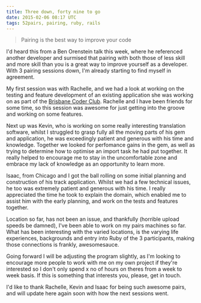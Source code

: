 ```yaml
---
title: Three down, forty nine to go
date: 2015-02-06 08:17 UTC
tags: 52pairs, pairing, ruby, rails
---
```


> Pairing is the best way to improve your code

I'd heard this from a Ben
Orenstein talk this week, where he referenced another developer and surmised
that pairing with both those of less skill and more skill than you is a great
way to improve yourself as a developer. With 3 pairing sessions down, I'm already
starting to find myself in agreement.

My first session was with Rachelle, and we had a look at working on the testing
and feature development of an existing application she was working on as part of
the [Brisbane Coder Club](http://www.meetup.com/Brisbane-Coder-Club/). Rachelle
and I have been friends for some time, so this session was awesome for just
getting into the groove and working on some features.

Next up was Kevin, who is working on some really interesting translation
software, whilst I struggled to grasp fully all the moving parts of his gem and
application, he was exceedingly patient and generous with his time and
knowledge. Together we looked for perfomance gains in the gem, as well as trying
to determine how to optimise an import task he had put together. It really
helped to encourage me to stay in the uncomfortable zone and embrace my lack of
knowledge as an opportunity to learn more. 

Isaac, from Chicago and I got the ball rolling on some initial planning and
construction of his track application. Whilst we had a few technical issues, he
too was extremely patient and generous with his time. I really appreciated the
time he took to explain the domain, which enabled me to assist him with the
early planning, and work on the tests and features together. 

Location so far, has not been an issue, and thankfully (horrible upload speeds
be damned), I've been able to work on my pairs machines so far. What has been
interesting with the varied locations, is the varying life experiences,
backgrounds and entry into Ruby of the 3 participants, making those connections
is frankly, awesomesauce.

Going forward I will be adjusting the program slightly, as I'm looking to
encourage more people to work with me on my own project if they're interested so
I don't only spend x no of hours on theres from a week to week basis. If this is
something that interests you, please, get in touch.

I'd like to thank Rachelle, Kevin and Isaac for being such awesome pairs, and
will update here again soon with how the next sessions went.

